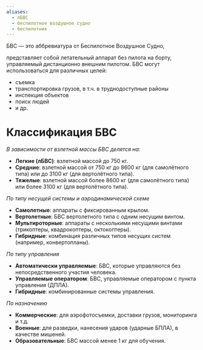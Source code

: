 ```yaml
---
aliases:
  - лБВС
  - беспилотное воздушное судно
  - беспилотник
---
```

БВС — это аббревиатура от Беспилотное Воздушное Судно,

представляет собой летательный аппарат без пилота на борту, управляемый дистанционно внешним пилотом. БВС могут использоваться для различных целей:
- съемка
- транспортировка грузов, в т.ч. в труднодоступные районы
- инспекция объектов
- поиск людей
- и др.

# Классификация БВС

*В зависимости от взлетной массы БВС делятся на:* 
- **Легкие (лБВС)**: взлетной массой до 750 кг.
- **Средние**: взлетной массой от 750 кг до 8600 кг (для самолётного типа) или до 3100 кг (для вертолётного типа).
- **Тяжелые**: взлетной массой более 8600 кг (для самолётного типа) или более 3100 кг (для вертолётного типа).

*По типу несущей системы и аэродинамической схеме* 
- **Самолетные**: аппараты с фиксированным крылом.
- **Вертолетные**: БВС вертолетного типа с одним несущим винтом.
- **Мультироторные**: аппараты с несколькими несущими винтами (трикоптеры, квадрокоптеры, октокоптеры).
- **Гибридные**: комбинация различных типов несущих систем (например, конвертопланы).    

*По типу управления* 
- **Автоматически управляемые**: БВС, которые управляются без непосредственного участия человека.
- **Управляемые оператором**: БВС, управляемые оператором с пункта управления (ДПЛА).
- **Гибридные**: комбинированные системы управления.

*По назначению* 
- **Коммерческие**: для аэрофотосъемки, доставки грузов, мониторинга и т.д.
- **Военные**: для разведки, нанесения ударов (ударные БПЛА), в качестве мишеней.
- **Образовательные**: БВС массой менее 1 кг для обучения.